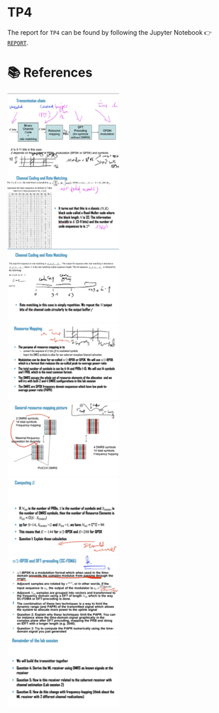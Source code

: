# TP4

The report for `TP4` can be found by following the Jupyter Notebook &#x1F449; [`REPORT`](REPORT.ipynb).

# &#x1F4DA; References


<img src=images/digicom-lab4-1.png width='50%' height='50%' > </img> 
<img src=images/digicom-lab4-2.png width='50%' height='50%' > </img> 
<img src=images/digicom-lab4-3.png width='50%' height='50%' > </img> 
<img src=images/digicom-lab4-4.png width='50%' height='50%' > </img> 
<img src=images/digicom-lab4-5.png width='50%' height='50%' > </img> 
<img src=images/digicom-lab4-6.png width='50%' height='50%' > </img> 
<img src=images/digicom-lab4-7.png width='50%' height='50%' > </img> 
<img src=images/digicom-lab4-8.png width='50%' height='50%' > </img> 

